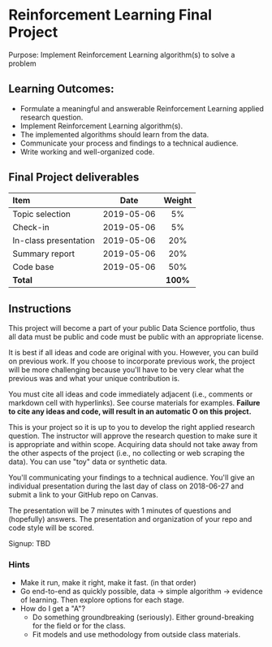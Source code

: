 Reinforcement Learning Final Project
=====
 
Purpose: Implement Reinforcement Learning algorithm(s) to solve a problem


Learning Outcomes:
----

- Formulate a meaningful and answerable Reinforcement Learning applied research question.
- Implement Reinforcement Learning algorithm(s). 
- The implemented algorithms should learn from the data.
- Communicate your process and findings to a technical audience.
- Write working and well-organized code.

Final Project deliverables
----

| Item                  | Date       | Weight |
|:----------------------|:----------:|:-----: |  
| Topic selection       | 2019-05-06 | 5%     |
| Check-in              | 2019-05-06 | 5%     |
| In-class presentation | 2019-05-06 | 20%    |
| Summary report        | 2019-05-06 | 20%    |
| Code base             | 2019-05-06 | 50%    |
| __Total__             |            |__100%__|

Instructions
----

This project will become a part of your public Data Science portfolio, thus all data must be public and code must be public with an appropriate license.  

It is best if all ideas and code are original with you. However, you can build on previous work. If you choose to incorporate previous work, the project will be more challenging because you'll have to be very clear what the previous was and what your unique contribution is.

You must cite all ideas and code immediately adjacent (i.e., comments or markdown cell with hyperlinks). See course materials for examples. __Failure to cite any ideas and code, will result in an automatic O on this project.__

This is your project so it is up to you to develop the right applied research question. The instructor will approve the research question to make sure it is appropriate and within scope. Acquiring data should not take away from the other aspects of the project (i.e., no collecting or web scraping the data). You can use "toy" data or synthetic data.

You'll communicating your findings to a technical audience. You'll give an individual presentation during the last day of class on 2018-06-27 and submit a link to your GitHub repo on Canvas. 

The presentation will be 7 minutes with 1 minutes of questions and (hopefully) answers. The presentation and organization of your repo and code style will be scored. 

Signup: TBD  

###  Hints

- Make it run, make it right, make it fast. (in that order)
- Go end-to-end as quickly possible, data -> simple algorithm -> evidence of learning. Then explore options for each stage.
- How do I get a "A"? 
    - Do something groundbreaking (seriously). Either ground-breaking for the field or for the class.
    - Fit models and use methodology from outside class materials.
